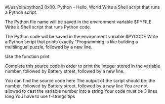 #!/usr/bin/python3
0x00. Python - Hello, World
Write a Shell script that runs a Python script.

The Python file name will be saved in the environment variable $PYFILE
Write a Shell script that runs Python code.

The Python code will be saved in the environment variable $PYCODE
Write a Python script that prints exactly "Programming is like building a multilingual puzzle, followed by a new line.

Use the function print

Complete this source code in order to print the integer stored in the variable number, followed by Battery street, followed by a new line.

You can find the source code here
The output of the script should be:
the number, followed by Battery street,
followed by a new line
You are not allowed to cast the variable number into a string
Your code must be 3 lines long
You have to use f-strings tips
